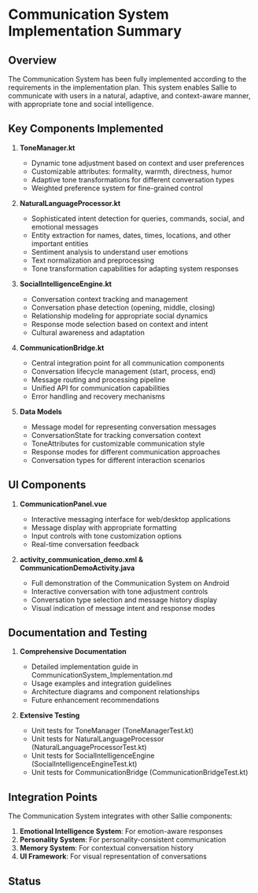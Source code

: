 # Communication System Implementation Summary

## Overview

The Communication System has been fully implemented according to the requirements in the implementation plan. This system enables Sallie to communicate with users in a natural, adaptive, and context-aware manner, with appropriate tone and social intelligence.

## Key Components Implemented

1. **ToneManager.kt**
   - Dynamic tone adjustment based on context and user preferences
   - Customizable attributes: formality, warmth, directness, humor
   - Adaptive tone transformations for different conversation types
   - Weighted preference system for fine-grained control

2. **NaturalLanguageProcessor.kt**
   - Sophisticated intent detection for queries, commands, social, and emotional messages
   - Entity extraction for names, dates, times, locations, and other important entities
   - Sentiment analysis to understand user emotions
   - Text normalization and preprocessing
   - Tone transformation capabilities for adapting system responses

3. **SocialIntelligenceEngine.kt**
   - Conversation context tracking and management
   - Conversation phase detection (opening, middle, closing)
   - Relationship modeling for appropriate social dynamics
   - Response mode selection based on context and intent
   - Cultural awareness and adaptation

4. **CommunicationBridge.kt**
   - Central integration point for all communication components
   - Conversation lifecycle management (start, process, end)
   - Message routing and processing pipeline
   - Unified API for communication capabilities
   - Error handling and recovery mechanisms

5. **Data Models**
   - Message model for representing conversation messages
   - ConversationState for tracking conversation context
   - ToneAttributes for customizable communication style
   - Response modes for different communication approaches
   - Conversation types for different interaction scenarios

## UI Components

1. **CommunicationPanel.vue**
   - Interactive messaging interface for web/desktop applications
   - Message display with appropriate formatting
   - Input controls with tone customization options
   - Real-time conversation feedback

2. **activity_communication_demo.xml & CommunicationDemoActivity.java**
   - Full demonstration of the Communication System on Android
   - Interactive conversation with tone adjustment controls
   - Conversation type selection and message history display
   - Visual indication of message intent and response modes

## Documentation and Testing

1. **Comprehensive Documentation**
   - Detailed implementation guide in CommunicationSystem_Implementation.md
   - Usage examples and integration guidelines
   - Architecture diagrams and component relationships
   - Future enhancement recommendations

2. **Extensive Testing**
   - Unit tests for ToneManager (ToneManagerTest.kt)
   - Unit tests for NaturalLanguageProcessor (NaturalLanguageProcessorTest.kt)
   - Unit tests for SocialIntelligenceEngine (SocialIntelligenceEngineTest.kt)
   - Unit tests for CommunicationBridge (CommunicationBridgeTest.kt)

## Integration Points

The Communication System integrates with other Sallie components:

1. **Emotional Intelligence System**: For emotion-aware responses
2. **Personality System**: For personality-consistent communication
3. **Memory System**: For contextual conversation history
4. **UI Framework**: For visual representation of conversations

## Status
